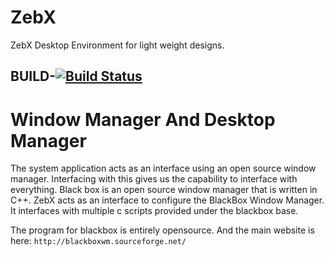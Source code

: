 # ZebX
ZebX Desktop Environment for light weight designs.

## BUILD-[![Build Status](https://travis-ci.org/vixadd/ZebX.svg?branch=master)](https://travis-ci.org/vixadd/ZebX)

# Window Manager And Desktop Manager
The system application acts as an interface using an open source window manager. Interfacing with this gives us the capability to interface with everything. Black box is an open source window manager that is written in C++. ZebX acts as an interface to configure the BlackBox Window Manager. It interfaces with multiple c scripts provided under the blackbox base.

The program for blackbox is entirely opensource. And the main website is here:
` http://blackboxwm.sourceforge.net/ `
